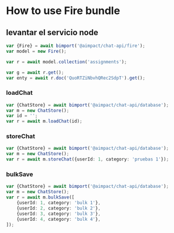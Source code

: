 # How to use Fire bundle

## levantar el servicio node

```ts
var {Fire} = await bimport('@aimpact/chat-api/fire');
var model = new Fire();

var r = await model.collection('assignments');

var g = await r.get();
var enty = await r.doc('QuoRTZiNbvhQRec2SdpT').get();
```

### loadChat

```ts
var {ChatStore} = await bimport('@aimpact/chat-api/database');
var m = new ChatStore();
var id = '';
var r = await m.loadChat(id);
```

### storeChat

```ts
var {ChatStore} = await bimport('@aimpact/chat-api/database');
var m = new ChatStore();
var r = await m.storeChat({userId: 1, category: 'pruebas 1'});
```

### bulkSave

```ts
var {ChatStore} = await bimport('@aimpact/chat-api/database');
var m = new ChatStore();
var r = await m.bulkSave([
	{userId: 1, category: 'bulk 1'},
	{userId: 2, category: 'bulk 2'},
	{userId: 3, category: 'bulk 3'},
	{userId: 4, category: 'bulk 4'},
]);
```
